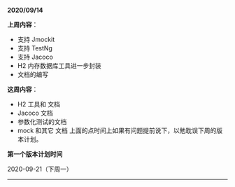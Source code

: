 **2020/09/14**

**上周内容**：
- 支持 Jmockit
- 支持 TestNg
- 支持 Jacoco
- H2 内存数据库工具进一步封装
- 文档的编写

**这周内容**：
- H2 工具和 文档 
- Jacoco 文档
- 参数化测试的文档 
- mock 和其它 文档
上面的点时间上如果有问题提前说下，以勉耽误下周的版本计划。

**第一个版本计划时间**

2020-09-21（下周一）

---